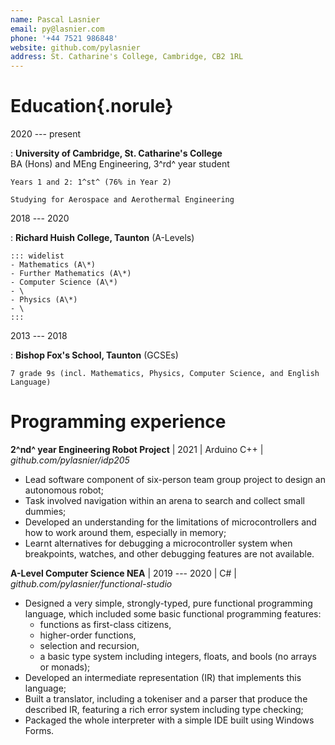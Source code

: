 ```yaml
---
name: Pascal Lasnier
email: py@lasnier.com
phone: '+44 7521 986848'
website: github.com/pylasnier
address: St. Catharine's College, Cambridge, CB2 1RL
---
```

# Education{.norule}

2020 --- present

:   **University of Cambridge, St. Catharine's College**\
BA (Hons) and MEng Engineering, 3^rd^ year student

    Years 1 and 2: 1^st^ (76% in Year 2)

    Studying for Aerospace and Aerothermal Engineering

2018 --- 2020

:   **Richard Huish College, Taunton** (A-Levels)

    ::: widelist
    - Mathematics (A\*)
    - Further Mathematics (A\*)
    - Computer Science (A\*)
    - \ 
    - Physics (A\*)
    - \ 
    :::

2013 --- 2018

:   **Bishop Fox's School, Taunton** (GCSEs)

    7 grade 9s (incl. Mathematics, Physics, Computer Science, and English Language)

# Programming experience

**2^nd^ year Engineering Robot Project** | 2021 | Arduino C++ | *github.com/pylasnier/idp205*

- Lead software component of six-person team group project to design an autonomous robot;
- Task involved navigation within an arena to search and collect small dummies;
- Developed an understanding for the limitations of microcontrollers and how to work around them, especially in memory;
- Learnt alternatives for debugging a microcontroller system when breakpoints, watches, and other debugging features are not available.

**A-Level Computer Science NEA** | 2019 --- 2020 | C# | *github.com/pylasnier/functional-studio*

- Designed a very simple, strongly-typed, pure functional programming language, which included some basic functional programming features:
    - functions as first-class citizens,
    - higher-order functions,
    - selection and recursion,
    - a basic type system including integers, floats, and bools (no arrays or monads);
- Developed an intermediate representation (IR) that implements this language;
- Built a translator, including a tokeniser and a parser that produce the described IR, featuring a rich error system including type checking;
- Packaged the whole interpreter with a simple IDE built using Windows Forms.

<!---
- IDP
- CompSci A Level
- Year 9 calculator
--->
